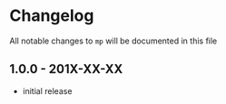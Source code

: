 # Changelog

All notable changes to `mp` will be documented in this file

## 1.0.0 - 201X-XX-XX

- initial release
